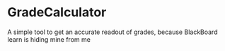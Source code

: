 # GradeCalculator
A simple tool to get an accurate readout of grades, because BlackBoard learn is hiding mine from me
